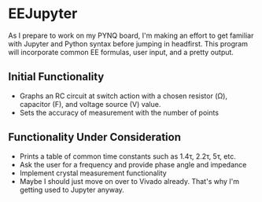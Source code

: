 # EEJupyter
As I prepare to work on my PYNQ board, I'm making an effort to get familiar with Jupyter and Python syntax before jumping in headfirst. This program will incorporate common EE formulas, user input, and a pretty output.

## Initial Functionality
- Graphs an RC circuit at switch action with a chosen resistor (Ω), capacitor (F), and voltage source (V) value.
- Sets the accuracy of measurement with the number of points

## Functionality Under Consideration
- Prints a table of common time constants such as 1.4τ, 2.2τ, 5τ, etc.
- Ask the user for a frequency and provide phase angle and impedance
- Implement crystal measurement functionality
- Maybe I should just move on over to Vivado already. That's why I'm getting used to Jupyter anyway.
